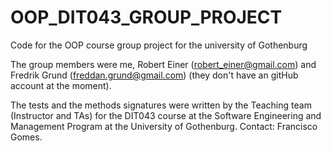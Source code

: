 # OOP_DIT043_GROUP_PROJECT
Code for the OOP course group project for the university of Gothenburg

The group members were me, Robert Einer (robert_einer@gmail.com) and Fredrik Grund (freddan.grund@gmail.com)
(they don't have an gitHub account at the moment).

The tests and the methods signatures were written by the Teaching team (Instructor and TAs) for the DIT043 course at
the Software Engineering and Management Program at the University of Gothenburg. Contact: Francisco Gomes.
